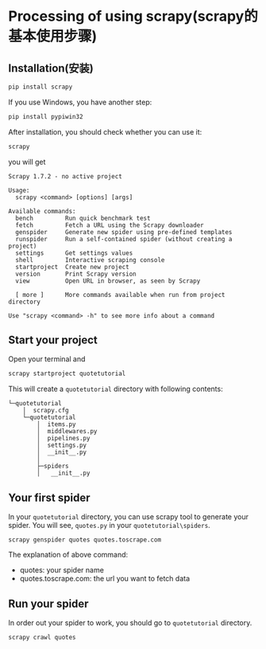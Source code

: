 # Processing of using scrapy(scrapy的基本使用步骤)

## Installation(安装)

```cmd
pip install scrapy
```

If you use Windows, you have another step:

```cmd
pip install pypiwin32
```

After installation, you should check whether you can use it:

```cmd
scrapy
```

you will get

```
Scrapy 1.7.2 - no active project

Usage:
  scrapy <command> [options] [args]

Available commands:
  bench         Run quick benchmark test
  fetch         Fetch a URL using the Scrapy downloader
  genspider     Generate new spider using pre-defined templates
  runspider     Run a self-contained spider (without creating a project)
  settings      Get settings values
  shell         Interactive scraping console
  startproject  Create new project
  version       Print Scrapy version
  view          Open URL in browser, as seen by Scrapy

  [ more ]      More commands available when run from project directory

Use "scrapy <command> -h" to see more info about a command
```

## Start your project

Open your terminal and 

```cmd
scrapy startproject quotetutorial
```

This will create a ```quotetutorial``` directory with following contents:

```
└─quotetutorial
    │  scrapy.cfg
    └─quotetutorial
        │  items.py
        │  middlewares.py
        │  pipelines.py
        │  settings.py
        │  __init__.py
        │
        ├─spiders
        │   __init__.py
```

## Your first spider

In your ```quotetutorial``` directory, you can use scrapy tool to generate your spider. You will see, ```quotes.py``` in your ```quotetutorial\spiders```.

```
scrapy genspider quotes quotes.toscrape.com
```

The explanation of above command:

- quotes: your spider name
- quotes.toscrape.com: the url you want to fetch data

## Run your spider

In order out your spider to work, you should go to ```quotetutorial``` directory.

```
scrapy crawl quotes
```
